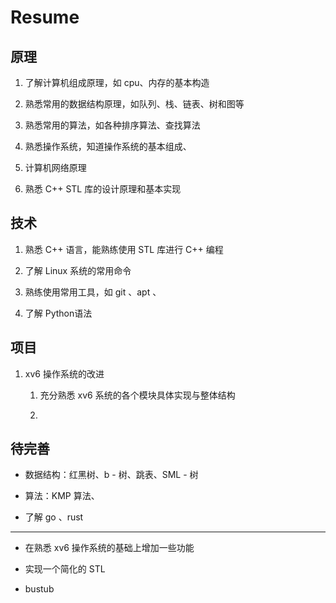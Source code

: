 # Resume

## 原理

1. 了解计算机组成原理，如 cpu、内存的基本构造

2. 熟悉常用的数据结构原理，如队列、栈、链表、树和图等

3. 熟悉常用的算法，如各种排序算法、查找算法

4. 熟悉操作系统，知道操作系统的基本组成、

5. 计算机网络原理

6. 熟悉 C++ STL 库的设计原理和基本实现

## 技术

1. 熟悉 C++ 语言，能熟练使用 STL 库进行 C++ 编程

2. 了解 Linux 系统的常用命令

3. 熟练使用常用工具，如 git 、apt 、

4. 了解 Python语法

## 项目

1. xv6 操作系统的改进
   
   1. 充分熟悉 xv6 系统的各个模块具体实现与整体结构
   
   2. 

## 待完善

- 数据结构：红黑树、b - 树、跳表、SML - 树

- 算法：KMP 算法、

- 了解 go 、rust

---

- 在熟悉 xv6 操作系统的基础上增加一些功能

- 实现一个简化的 STL

- bustub
